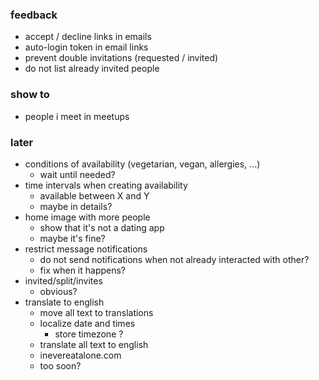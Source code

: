 ### feedback

- accept / decline links in emails
- auto-login token in email links
- prevent double invitations (requested / invited)
- do not list already invited people

### show to

- people i meet in meetups

### later

- conditions of availability (vegetarian, vegan, allergies, ...)
  - wait until needed?
- time intervals when creating availability
  - available between X and Y
  - maybe in details?
- home image with more people
  - show that it's not a dating app
  - maybe it's fine?
- restrict message notifications
  - do not send notifications when not already interacted with other?
  - fix when it happens?
- invited/split/invites
  - obvious?
- translate to english
  - move all text to translations
  - localize date and times
    - store timezone ?
  - translate all text to english
  - inevereatalone.com
  - too soon?
